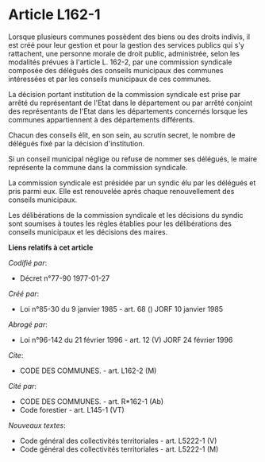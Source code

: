# Article L162-1

Lorsque plusieurs communes possèdent des biens ou des droits indivis, il est créé pour leur gestion et pour la gestion des
services publics qui s'y rattachent, une personne morale de droit public, administrée, selon les modalités prévues à
l'article L. 162-2, par une commission syndicale composée des délégués des conseils municipaux des communes intéressées et
par les conseils municipaux de ces communes.

La décision portant institution de la commission syndicale est prise par arrêté du représentant de l'Etat dans le département
ou par arrêté conjoint des représentants de l'Etat dans les départements concernés lorsque les communes appartiennent à des
départements différents.

Chacun des conseils élit, en son sein, au scrutin secret, le nombre de délégués fixé par la décision d'institution.

Si un conseil municipal néglige ou refuse de nommer ses délégués, le maire représente la commune dans la commission
syndicale.

La commission syndicale est présidée par un syndic élu par les délégués et pris parmi eux. Elle est renouvelée après chaque
renouvellement des conseils municipaux.

Les délibérations de la commission syndicale et les décisions du syndic sont soumises à toutes les règles établies pour les
délibérations des conseils municipaux et les décisions des maires.

**Liens relatifs à cet article**

_Codifié par_:

  - Décret n°77-90 1977-01-27

_Créé par_:

  - Loi n°85-30 du 9 janvier 1985 - art. 68 () JORF 10 janvier 1985

_Abrogé par_:

  - Loi n°96-142 du 21 février 1996 - art. 12 (V) JORF 24 février 1996

_Cite_:

  - CODE DES COMMUNES. - art. L162-2 (M)

_Cité par_:

  - CODE DES COMMUNES. - art. R*162-1 (Ab)
  - Code forestier - art. L145-1 (VT)

_Nouveaux textes_:

  - Code général des collectivités territoriales - art. L5222-1 (V)
  - Code général des collectivités territoriales - art. L5222-1 (M)

